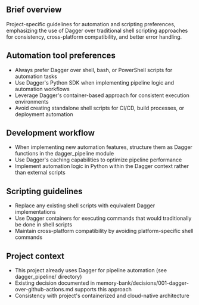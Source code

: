## Brief overview

Project-specific guidelines for automation and scripting preferences, emphasizing the use of Dagger over traditional shell scripting approaches for consistency, cross-platform compatibility, and better error handling.

## Automation tool preferences

- Always prefer Dagger over shell, bash, or PowerShell scripts for automation tasks
- Use Dagger's Python SDK when implementing pipeline logic and automation workflows
- Leverage Dagger's container-based approach for consistent execution environments
- Avoid creating standalone shell scripts for CI/CD, build processes, or deployment automation

## Development workflow

- When implementing new automation features, structure them as Dagger functions in the dagger_pipeline module
- Use Dagger's caching capabilities to optimize pipeline performance
- Implement automation logic in Python within the Dagger context rather than external scripts

## Scripting guidelines

- Replace any existing shell scripts with equivalent Dagger implementations
- Use Dagger containers for executing commands that would traditionally be done in shell scripts
- Maintain cross-platform compatibility by avoiding platform-specific shell commands

## Project context

- This project already uses Dagger for pipeline automation (see dagger_pipeline/ directory)
- Existing decision documented in memory-bank/decisions/001-dagger-over-github-actions.md supports this approach
- Consistency with project's containerized and cloud-native architecture
